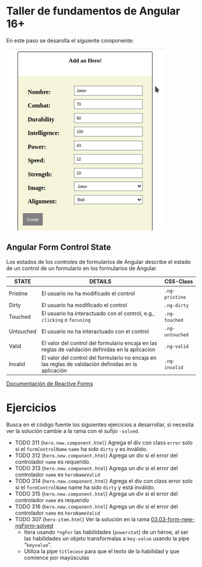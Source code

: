 # Taller de fundamentos de Angular 16+

En este paso se desarolla el siguiente componente:

![Reactive Form](/docs/03.02-form-new-error-solved.gif)

## Angular Form Control State

Los estados de los controles de formularios de Angular describe el estado de un control de un formulario en los formularios de Angular.

| STATE     | DETAILS                                                                                              | CSS-Class       |
| --------- | ---------------------------------------------------------------------------------------------------- | --------------- |
| Pristine  | El usuario no ha modificado el control                                                               | `.ng-pristine`  |
| Dirty     | El usuario ha modificado el control                                                                  | `.ng-dirty`     |
| Touched   | El usuario ha interactuado con el control, e.g., `clicking` o `focusing`                             | `.ng-touched`   |
| Untouched | El usuario no ha interactuado con el control                                                         | `.ng-untouched` |
| Valid     | El valor del control del formulario encaja en las reglas de validación definidas en la aplicacion    | `.ng-valid`     |
| Invalid   | El valor del control del formulario no encaja en las reglas de validación definidas en la aplicación | `.ng-invalid`   |

[Documentación de Reactive Forms](https://angular.io/guide/form-validation#validator-functions)

# Ejercicios

Busca en el código fuente los siguientes ejercicios a desarrollar, si necesita ver la solución cambie a la rama con el sufijo `-solved`.

- TODO 311 (`hero.new.component.html`) Agrega el div con class `error` solo si el `formControlName` `name` ha sido `dirty` y es inválido.
- TODO 312 (`hero.new.component.html`) Agrega un div si el error del controlador `name` es requerido.
- TODO 313 (`hero.new.component.html`) Agrega un div si el error del controlador `name` es `heroNameValid`
- TODO 314 (`hero.new.component.html`) Agrega el div con class error solo si el `formControlName` name ha sido `dirty` y está inválido.
- TODO 315 (`hero.new.component.html`) Agrega un div si el error del controlador `name` es requerido
- TODO 316 (`hero.new.component.html`) Agrega un div si el error del controlador `name` es `heroNameValid`
- TODO 307 (`hero-item.html`) Ver la solución en la rama [03.03-form-new-ngForm-solved](https://github.com/puntotech/angular16-fundamentals-workshop/tree/03.03-form-new-ngFor-solved)
  - Itera usando `*ngFor` las habilidades (`powerstat`) de un héroe, al ser las habilidades un objeto transformalas a `key-value` usando la pipe “`keyvalue`”.
  - Utiliza la pipe `titlecase` para que el texto de la habilidad y que comience por mayúsculas
